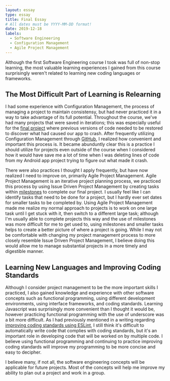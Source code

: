 ```yaml
---
layout: essay
type: essay
title: Final Essay
# All dates must be YYYY-MM-DD format!
date: 2019-12-18
labels:
  - Software Engineering
  - Configuration Management
  - Agile Project Management
---
```



Although the first Software Engineering course I took was full of non-stop learning, the most valuable learning experiences I gained from this course surprisingly weren't related to learning new coding languages or frameworks.

## The Most Difficult Part of Learning is Relearning

I had some experience with Configuration Management, the process of managing a project to maintain consistensy, but had never practiced it in a way to take advantage of its full potential. Throughout the course, we've had many projects that were saved in iterations; this was especially useful for the [final project](https://kryf.github.io/projects/uhber) where previous versions of code needed to be restored to discover what had caused our app to crash. After frequently utilizing Configuration Management through [GitHub](https://github.com/kryf), I realized how convenient and important this process is. It became abunduntly clear this is a practice I should utilize for projects even outside of the course when I considered how it would have save me a lot of time when I was deleting lines of code from my Android app project trying to figure out what made it crash.

There were also practices I thought I apply frequently, but have now realized I need to improve on, primarily Agile Project Management. Agile Project Management is an iterative project planning process, we practiced this process by using Issue Driven Project Management by creating tasks within [milestones](https://github.com/UHBer/UHBer/projects) to complete our final project. I usually feel like I can identify tasks that need to be done for a project, but I hardly ever set dates for smaller tasks to be completed by. Using Agile Project Management made me realize my normal approach to projects is to work on one large task until I get stuck with it, then switch to a different large task; although I'm usually able to complete projects this way and the use of milestones was more difficult for me to get used to, using milestones and smaller tasks helps to create a better picture of where a project is going. While I may not be comfortable with changing my project management process to more closely resemble Issue Driven Project Management, I believe doing this would allow me to manage substantial projects in a more timely and digestible manner.


## Learning New Languages and Improving Coding Standards

Although I consider project management to be the more important skills I practiced, I also gained knowledge and experience with other software concepts such as functional programming, using different development environments, using interface frameworks, and coding standards. Learning Javascript was surprisingly more convenient than I thought it would be, however practicing functional programming with the use of underscore was a bit more difficult. As I had previously mentioned in a writing regarding [improving coding standards using ESLint](https://kryf.github.io/essays/getting-the-green-check.html), I still think it's difficult to automatically write code that complies with coding standards, but it's an important role in developing code that will be worked on by multiple code. I believe using functional programming and continuing to practice improving coding standards will improve my programming to be more concise and easy to decipher.

I believe many, if not all, the software engineering concepts will be applicable for future projects. Most of the concepts will help me improve my ability to plan out a project and work in a group.
